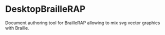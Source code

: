 # DesktopBrailleRAP
Document authoring tool for BrailleRAP allowing to mix svg vector graphics with Braille.
